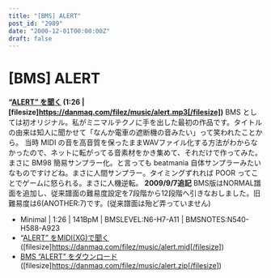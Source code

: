 ```yaml
---
title: "[BMS] ALERT"
post_id: "2989"
date: "2000-12-01T00:00:00Z"
draft: false
---
```


# [BMS] ALERT

**“[ALERT” を聞く](/filez/music/alert.mp3) (1:26 | [filesize]https://danmaq.com/filez/music/alert.mp3[/filesize])** BMS としては初オリジナル。私がミニマルテクノに手を出した最初の作品です。タイトルの由来は知人に聞かせて「なんか電車の遮断機の音みたい」って笑われたことから。  当時 MIDI の音を高音質を保ったままWAVファイル化する方法がわからなかったので、ネットに転がってる音素材をかき集めて、それだけで作ってみた。まさに BM98 簡易サンプラー化。と言っても beatmania 自体サンプラーみたいなものですけどね。まさに人間サンプラー。タイミングずれれば POOR ってことでゲームに怒られる。まさに人機逆転。 **2009/9/7追記** BMS版はNORMAL譜面を追加し、従来譜面の難易度設定を7段階から12段階へ引きなおしました。旧難易度は6(ANOTHER:7)です。(従来譜面は殆ど弄っていません) 

  * Minimal | 1:26 | 141BpM | BMSLEVEL:N6-H7-A11 | BMSNOTES:N540-H588-A923
  * “[ALERT” をMIDI(XG)で聞く](/filez/music/alert.mid) ([filesize]https://danmaq.com/filez/music/alert.mid[/filesize])
  * [BMS “ALERT” をダウンロード](/filez/music/alert.zip) ([filesize]https://danmaq.com/filez/music/alert.zip[/filesize])
